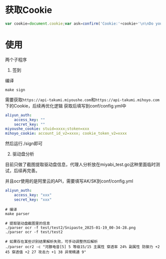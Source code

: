 # 获取Cookie
```javascript
var cookie=document.cookie;var ask=confirm('Cookie:'+cookie+'\n\nDo you want to copy the cookie to the clipboard?');if(ask==true){copy(cookie);msg=cookie}else{msg='Cancel'}
```


# 使用
两个子程序
1. 签到

编译
```shell
make sign
```
需要获取`https://api-takumi.miyoushe.com`和`https://api-takumi.mihoyo.com`下的Cookie，后续再优化逻辑
获取后填写到conf/config.yml中
```yaml
aliyun_auth:
    access_key: ""
    secret_key: ""
miyoushe_cookie: stuid=xxxx;stoken=xxx
mihoyo_cookie: account_id_v2=xxxx; cookie_token_v2=xxxx

```
然后运行./sign即可


2. 驱动盘分析

目前只做了截图提取驱动盘信息，代理人分析放在miyabi_test.go这种里面临时测试，后续再完善。

并且ocr使用的是阿里云的API，需要填写AK/SK到conf/config.yml
```yaml
aliyun_auth:
    access_key: "xxx"
    secret_key: "xxx"
```

```shell
# 编译
make parser

# 提取驱动盘截图里的信息
./parser ocr -f test/test2/Snipaste_2025-01-19_00-34-28.png
./parser ocr -f test/test2

# 如果存在某些识别结果解析失败，可手动调整然后解析
./parser ocr2 -c "河豚电音[5] 5 等级15/15 主属性 穿透率 24% 副属性 防御力 +2 45 穿透值 +2 27 攻击力 +1 38 异常精通 9"
```